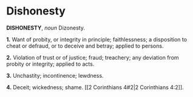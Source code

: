# Dishonesty

**DISHONESTY**, _noun_ Dizonesty.

**1.** Want of probity, or integrity in principle; faithlessness; a disposition to cheat or defraud, or to deceive and betray; applied to persons.

**2.** Violation of trust or of justice; fraud; treachery; any deviation from probity or integrity; applied to acts.

**3.** Unchastity; incontinence; lewdness.

**4.** Deceit; wickedness; shame. [[2 Corinthians 4#2|2 Corinthians 4:2]].